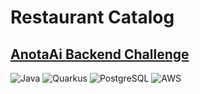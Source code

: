 # Restaurant Catalog
## [AnotaAi Backend Challenge](https://github.com/githubanotaai/new-test-backend-nodejs)

![Java](https://img.shields.io/badge/java-%23ED8B00.svg?style=for-the-badge&logo=openjdk&logoColor=white)
![Quarkus](https://img.shields.io/badge/quarkus-%234695eb.svg?style=for-the-badge&logo=quarkus&logoColor=white)
![PostgreSQL](https://img.shields.io/badge/PostgreSQL-%23396c94.svg?style=for-the-badge&logo=postgresql&logoColor=white)
![AWS](https://img.shields.io/badge/AWS-%23FF9900.svg?style=for-the-badge&logo=amazon-aws&logoColor=white)
